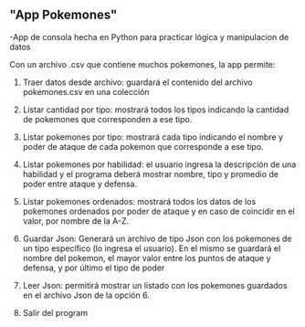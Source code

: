 ## "App Pokemones"
-App de consola hecha en Python para practicar 
lógica y manipulacion de datos

Con un archivo .csv que contiene muchos pokemones, la app permite:

1. Traer datos desde archivo: guardará el contenido del archivo pokemones.csv en una colección

2. Listar cantidad por tipo: mostrará todos los tipos indicando la cantidad de pokemones que corresponden a ese tipo.

3. Listar pokemones por tipo: mostrará cada tipo indicando el nombre y poder de ataque de cada pokemon que corresponde a ese tipo.

4. Listar pokemones por habilidad: el usuario ingresa la descripción de una habilidad y el programa deberá mostrar nombre, tipo y promedio de poder entre ataque y defensa.

5. Listar pokemones ordenados: mostrará todos los datos de los pokemones ordenados por poder de ataque y en caso de coincidir en el valor, por nombre de la A-Z.

6. Guardar Json: Generará un archivo de tipo Json con los pokemones de un tipo específico (lo ingresa el usuario). En el mismo se guardará el nombre del pokemon, el mayor valor entre los puntos de ataque y defensa, y por último el
tipo de poder

7. Leer Json: permitirá mostrar un listado con los pokemones guardados en el archivo Json de la opción 6.

8. Salir del program
